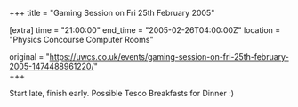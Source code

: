 +++
title = "Gaming Session on Fri 25th February 2005"

[extra]
time = "21:00:00"
end_time = "2005-02-26T04:00:00Z"
location = "Physics Concourse Computer Rooms"

original = "https://uwcs.co.uk/events/gaming-session-on-fri-25th-february-2005-1474488961220/"    
+++

Start late, finish early. Possible Tesco Breakfasts for Dinner :)

